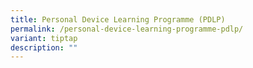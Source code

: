 ```yaml
---
title: Personal Device Learning Programme (PDLP)
permalink: /personal-device-learning-programme-pdlp/
variant: tiptap
description: ""
---
```

<p></p>